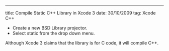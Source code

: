 --- 
title: Compile Static C++ Library in Xcode 3
date:  30/10/2009
tag:   Xcode C++

* Create a new BSD Library projector.
* Select static from the drop down menu.

Although Xcode 3 claims that the library is for C code, it will compile C++.
